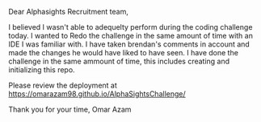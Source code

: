 Dear Alphasights Recruitment team,

I believed I wasn't able to adequelty perform during the coding challenge today.
I wanted to Redo the challenge in the same amount of time with an IDE I was familiar with. I have taken brendan's comments in account and made the changes he would have liked to have seen. I have done the challenge in the same ammount of time, this includes creating and initializing this repo.

Please review the deployment at https://omarazam98.github.io/AlphaSightsChallenge/

Thank you for your time,
Omar Azam
